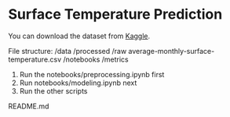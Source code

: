 # Surface Temperature Prediction
You can download the dataset from [Kaggle](https://www.kaggle.com/datasets/samithsachidanandan/average-monthly-surface-temperature-1940-2024/data).

File structure:
  /data
    /processed
  /raw
    average-monthly-surface-temperature.csv
  /notebooks
  /metrics

1.  Run the notebooks/preprocessing.ipynb first
2.  Run notebooks/modeling.ipynb next
3.  Run the other scripts

  README.md
